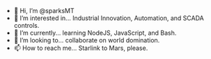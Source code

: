 - 👋 Hi, I’m @sparksMT
- 👀 I’m interested in... Industrial Innovation, Automation, and SCADA controls.
- 🌱 I’m currently... learning NodeJS, JavaScript, and Bash.
- 💞️ I’m looking to... collaborate on world domination.
- 📫 How to reach me... Starlink to Mars, please.

<!---
sparksMT/sparksMT is a ✨ special ✨ repository because its `README.md` (this file) appears on your GitHub profile.
You can click the Preview link to take a look at your changes.
--->
